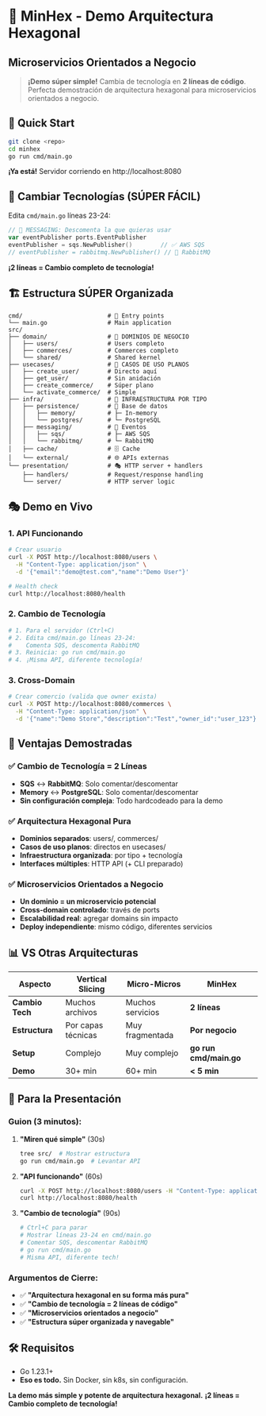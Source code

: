 # 🎯 MinHex - Demo Arquitectura Hexagonal
## Microservicios Orientados a Negocio

> **¡Demo súper simple!** Cambia de tecnología en **2 líneas de código**. Perfecta demostración de arquitectura hexagonal para microservicios orientados a negocio.

## 🚀 Quick Start

```bash
git clone <repo>
cd minhex
go run cmd/main.go
```

**¡Ya está!** Servidor corriendo en http://localhost:8080

## 🔄 Cambiar Tecnologías (SÚPER FÁCIL)

Edita `cmd/main.go` líneas 23-24:

```go
// 📨 MESSAGING: Descomenta la que quieras usar
var eventPublisher ports.EventPublisher
eventPublisher = sqs.NewPublisher()        // ✅ AWS SQS
// eventPublisher = rabbitmq.NewPublisher() // 🔄 RabbitMQ
```

**¡2 líneas = Cambio completo de tecnología!**

## 🏗️ Estructura SÚPER Organizada

```
cmd/                        # 🚀 Entry points
└── main.go                 # Main application
src/
├── domain/                 # 🧠 DOMINIOS DE NEGOCIO
│   ├── users/              # Users completo
│   ├── commerces/          # Commerces completo  
│   └── shared/             # Shared kernel
├── usecases/               # 🎯 CASOS DE USO PLANOS
│   ├── create_user/        # Directo aquí
│   ├── get_user/           # Sin anidación
│   ├── create_commerce/    # Súper plano
│   └── activate_commerce/  # Simple
├── infra/                  # 🔌 INFRAESTRUCTURA POR TIPO
│   ├── persistence/        # 💾 Base de datos
│   │   ├── memory/         # ├─ In-memory  
│   │   └── postgres/       # └─ PostgreSQL
│   ├── messaging/          # 📨 Eventos
│   │   ├── sqs/            # ├─ AWS SQS
│   │   └── rabbitmq/       # └─ RabbitMQ
│   ├── cache/              # 🗄️ Cache
│   └── external/           # 🌐 APIs externas
└── presentation/           # 🎭 HTTP server + handlers
    ├── handlers/           # Request/response handling
    └── server/             # HTTP server logic
```

## 🎭 Demo en Vivo

### **1. API Funcionando**
```bash
# Crear usuario
curl -X POST http://localhost:8080/users \
  -H "Content-Type: application/json" \
  -d '{"email":"demo@test.com","name":"Demo User"}'

# Health check
curl http://localhost:8080/health
```

### **2. Cambio de Tecnología**
```bash
# 1. Para el servidor (Ctrl+C)
# 2. Edita cmd/main.go líneas 23-24:
#    Comenta SQS, descomenta RabbitMQ
# 3. Reinicia: go run cmd/main.go
# 4. ¡Misma API, diferente tecnología!
```

### **3. Cross-Domain**
```bash
# Crear comercio (valida que owner exista)
curl -X POST http://localhost:8080/commerces \
  -H "Content-Type: application/json" \
  -d '{"name":"Demo Store","description":"Test","owner_id":"user_123"}'
```

## 💪 Ventajas Demostradas

### ✅ **Cambio de Tecnología = 2 Líneas**
- **SQS** ↔ **RabbitMQ**: Solo comentar/descomentar
- **Memory** ↔ **PostgreSQL**: Solo comentar/descomentar
- **Sin configuración compleja**: Todo hardcodeado para la demo

### ✅ **Arquitectura Hexagonal Pura**
- **Dominios separados**: users/, commerces/
- **Casos de uso planos**: directos en usecases/
- **Infraestructura organizada**: por tipo + tecnología
- **Interfaces múltiples**: HTTP API (+ CLI preparado)

### ✅ **Microservicios Orientados a Negocio**
- **Un dominio = un microservicio potencial**
- **Cross-domain controlado**: través de ports
- **Escalabilidad real**: agregar domains sin impacto
- **Deploy independiente**: mismo código, diferentes servicios

## 📊 VS Otras Arquitecturas

| **Aspecto** | **Vertical Slicing** | **Micro-Micros** | **MinHex** |
|-------------|---------------------|------------------|------------|
| **Cambio Tech** | Muchos archivos | Muchos servicios | **2 líneas** |
| **Estructura** | Por capas técnicas | Muy fragmentada | **Por negocio** |
| **Setup** | Complejo | Muy complejo | **go run cmd/main.go** |
| **Demo** | 30+ min | 60+ min | **< 5 min** |

## 🎯 Para la Presentación

### **Guion (3 minutos):**

1. **"Miren qué simple"** (30s)
   ```bash
   tree src/  # Mostrar estructura
   go run cmd/main.go  # Levantar API
   ```

2. **"API funcionando"** (60s)
   ```bash
   curl -X POST http://localhost:8080/users -H "Content-Type: application/json" -d '{"email":"demo@test.com","name":"Demo"}'
   curl http://localhost:8080/health
   ```

3. **"Cambio de tecnología"** (90s)
   ```bash
   # Ctrl+C para parar
   # Mostrar líneas 23-24 en cmd/main.go
   # Comentar SQS, descomentar RabbitMQ  
   # go run cmd/main.go
   # Misma API, diferente tech!
   ```

### **Argumentos de Cierre:**
- ✅ **"Arquitectura hexagonal en su forma más pura"**
- ✅ **"Cambio de tecnología = 2 líneas de código"**
- ✅ **"Microservicios orientados a negocio"**
- ✅ **"Estructura súper organizada y navegable"**

## 🛠️ Requisitos

- Go 1.23.1+
- **Eso es todo.** Sin Docker, sin k8s, sin configuración.

**La demo más simple y potente de arquitectura hexagonal.**
**¡2 líneas = Cambio completo de tecnología!** 